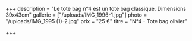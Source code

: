 +++
description = "Le tote bag n°4 est un tote bag classique. Dimensions 39x43cm"
gallerie = ["/uploads/IMG_1996-1.jpg"]
photo = "/uploads/IMG_1995 (1)-2.jpg"
prix = "25 €"
titre = "N°4 - Tote bag olivier"

+++
